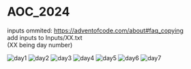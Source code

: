 # AOC_2024

inputs ommited: https://adventofcode.com/about#faq_copying
<br>add inputs to Inputs/XX.txt
<br>(XX being day number)

![day1](https://github.com/user-attachments/assets/ce0d4973-3338-46bf-9567-2626d498353a)
![day2](https://github.com/user-attachments/assets/7baf5d60-a0eb-41be-991a-666da7f25825)
![day3](https://github.com/user-attachments/assets/09f210cc-a8ee-434b-acb8-d8e1fbc79546)
![day4](https://github.com/user-attachments/assets/32d5a698-7baf-4274-a0df-f2478d37fdd7)
![day5](https://github.com/user-attachments/assets/15eba7a5-3090-4a7a-8943-18536d51c0f9)
![day6](https://github.com/user-attachments/assets/5c6112f0-0a86-4a7d-978e-632bb16aea59)
![day7](https://github.com/user-attachments/assets/2bd4a35f-d830-426a-b5e6-23dbf3554198)


